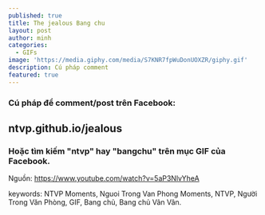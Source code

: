 ```yaml
---
published: true
title: The jealous Bang chu
layout: post
author: minh
categories:
  - GIFs
image: 'https://media.giphy.com/media/S7KNR7fpWuDonUOXZR/giphy.gif'
description: Cú pháp comment
featured: true
---
```

### Cú pháp để comment/post trên Facebook: 
## ntvp.github.io/jealous

### Hoặc tìm kiếm "ntvp" hay "bangchu" trên mục GIF của Facebook.

Nguồn: https://www.youtube.com/watch?v=5aP3NlvYheA


keywords: NTVP Moments, Nguoi Trong Van Phong Moments, NTVP, Người Trong Văn Phòng, GIF, Bang chủ, Bang chủ Vân Vân.
